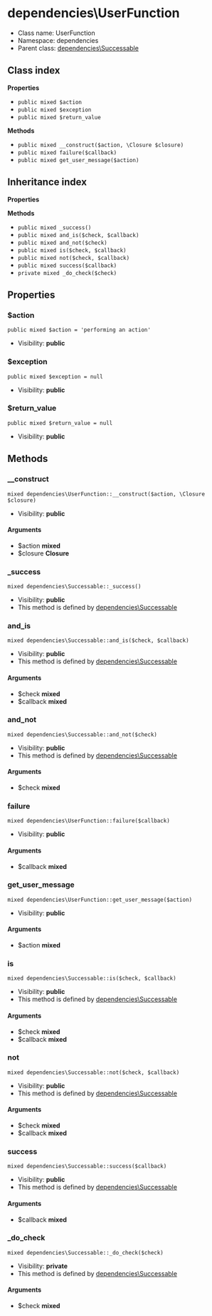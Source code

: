 # dependencies\UserFunction






* Class name: UserFunction
* Namespace: dependencies
* Parent class: [dependencies\Successable](dependencies-Successable)




## Class index

**Properties**
* `public mixed $action`
* `public mixed $exception`
* `public mixed $return_value`

**Methods**
* `public mixed __construct($action, \Closure $closure)`
* `public mixed failure($callback)`
* `public mixed get_user_message($action)`


## Inheritance index

**Properties**

**Methods**
* `public mixed _success()`
* `public mixed and_is($check, $callback)`
* `public mixed and_not($check)`
* `public mixed is($check, $callback)`
* `public mixed not($check, $callback)`
* `public mixed success($callback)`
* `private mixed _do_check($check)`



Properties
----------


### $action

```
public mixed $action = 'performing an action'
```





* Visibility: **public**


### $exception

```
public mixed $exception = null
```





* Visibility: **public**


### $return_value

```
public mixed $return_value = null
```





* Visibility: **public**


Methods
-------


### __construct

```
mixed dependencies\UserFunction::__construct($action, \Closure $closure)
```





* Visibility: **public**

#### Arguments

* $action **mixed**
* $closure **Closure**



### _success

```
mixed dependencies\Successable::_success()
```





* Visibility: **public**
* This method is defined by [dependencies\Successable](dependencies-Successable)



### and_is

```
mixed dependencies\Successable::and_is($check, $callback)
```





* Visibility: **public**
* This method is defined by [dependencies\Successable](dependencies-Successable)

#### Arguments

* $check **mixed**
* $callback **mixed**



### and_not

```
mixed dependencies\Successable::and_not($check)
```





* Visibility: **public**
* This method is defined by [dependencies\Successable](dependencies-Successable)

#### Arguments

* $check **mixed**



### failure

```
mixed dependencies\UserFunction::failure($callback)
```





* Visibility: **public**

#### Arguments

* $callback **mixed**



### get_user_message

```
mixed dependencies\UserFunction::get_user_message($action)
```





* Visibility: **public**

#### Arguments

* $action **mixed**



### is

```
mixed dependencies\Successable::is($check, $callback)
```





* Visibility: **public**
* This method is defined by [dependencies\Successable](dependencies-Successable)

#### Arguments

* $check **mixed**
* $callback **mixed**



### not

```
mixed dependencies\Successable::not($check, $callback)
```





* Visibility: **public**
* This method is defined by [dependencies\Successable](dependencies-Successable)

#### Arguments

* $check **mixed**
* $callback **mixed**



### success

```
mixed dependencies\Successable::success($callback)
```





* Visibility: **public**
* This method is defined by [dependencies\Successable](dependencies-Successable)

#### Arguments

* $callback **mixed**



### _do_check

```
mixed dependencies\Successable::_do_check($check)
```





* Visibility: **private**
* This method is defined by [dependencies\Successable](dependencies-Successable)

#### Arguments

* $check **mixed**


